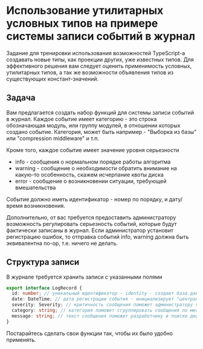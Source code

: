 # Использование утилитарных условных типов на примере системы записи событий в журнал

Задание для тренировки использования возможностей TypeScript-а создавать новые типы, как проекции других, уже известных типов. Для эффективного решения вам следует оценить применимость условных, утилитарных типов, а так же возможности объявления типов из существующих констант-значений.

## Задача

Вам предлагается создать набор функций для системы записи событий в журнал. Каждое событие имеет категорию - это строка обозначающая модуль, или группу модулей, в отношении которых создано событие. Категория, может быть например - "Выборка из базы" или "compression middleware" и т.п.

Кроме того, каждое событие имеет значение уровня серьезности

* info - сообщения о нормальном порядке работы алгоритма
* warning - сообщение о необходимости обратить внимание на какую-то особенность, скажем исчерпание квоты диска
* error - сообщение о возникновении ситуации, требующей вмешательства

Событие должно иметь идентификатор - номер по порядку, и дату/время возникновения.

Дополнительно, от вас требуется предоставить администратору возможность регулировать серьезность событий, которые будут фактически записаны в журнал. Если администратор установит регистрацию ошибок, то отправка событий info, warning должна быть эквивалентна no-op, т.е. ничего не делать.

## Структура записи

В журнале требуется хранить записи с указанными полями

```ts
export interface LogRecord {
  id: number; // уникальный идентификатор - identity - создает база данных
  date: DateTime; // дата регистрации события - инициализирует "центральный сервер"
  severity: Severity; // критичность сообщения поможет администратору при анализе логов
  category: string; // категория поможет сгруппировать сообщения по месту их возникновения
  message: string; // текст сообщения поможет разработчику в поиске дефектов
}
```

Постарайтесь сделать свои функции так, чтобы их было удобно применять.
